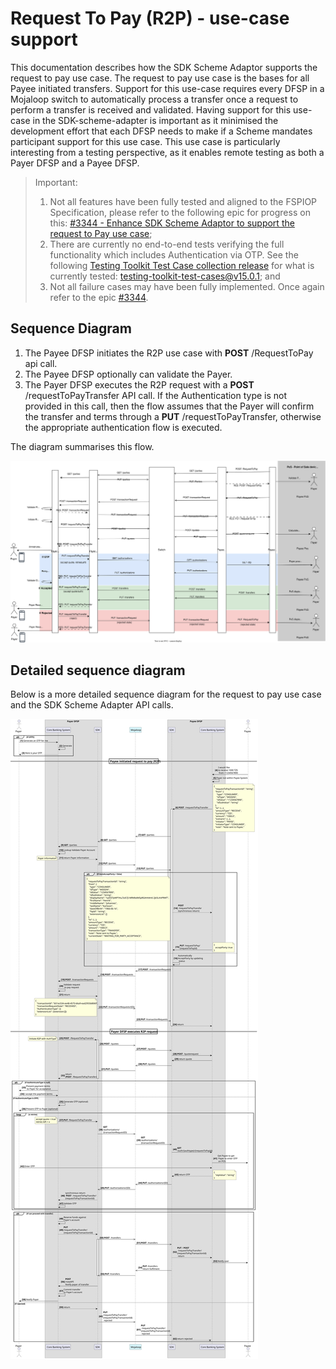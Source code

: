 # Request To Pay (R2P) - use-case support

This documentation describes how the SDK Scheme Adaptor supports the request to pay use case. The request to pay use case is the bases for all Payee initiated transfers. Support for this use-case requires every DFSP in a Mojaloop switch to automatically process a transfer once a request to perform a transfer is received and validated. Having support for this use-case in the SDK-scheme-adapter is important as it minimised the development effort that each DFSP needs to make if a Scheme mandates participant support for this use case. This use case is particularly interesting from a testing perspective, as it enables remote testing as both a Payer DFSP and a Payee DFSP.

> Important:
>
> 1. Not all features have been fully tested and aligned to the FSPIOP Specification, please refer to the following epic for progress on this: [#3344 - Enhance SDK Scheme Adaptor to support the request to Pay use case](https://github.com/mojaloop/project/issues/3344);
> 2. There are currently no end-to-end tests verifying the full functionality which includes Authentication via OTP. See the following [Testing Toolkit Test Case collection release](https://github.com/mojaloop/testing-toolkit-test-cases/releases) for what is currently tested: [testing-toolkit-test-cases@v15.0.1](https://github.com/mojaloop/testing-toolkit-test-cases/releases/tag/v15.0.1); and
> 3. Not all failure cases may have been fully implemented. Once again refer to the epic [#3344](https://github.com/mojaloop/project/issues/3344).
>

## Sequence Diagram

1. The Payee DFSP initiates the R2P use case with **POST** /RequestToPay api call. 
2. The Payee DFSP optionally can validate the Payer. 
3. The Payer DFSP executes the R2P request with a **POST** /requestToPayTransfer API call. If the Authentication type is not provided in this call, then the flow assumes that the Payer will confirm the transfer and terms through a **PUT** /requestToPayTransfer, otherwise the appropriate authentication flow is executed. 

The diagram summarises this flow.


![R2P Sequence Diagram](./assets/sequence/requestToPaySDK-R2P-SequenceDiagram.svg)

## Detailed sequence diagram

Below is a more detailed sequence diagram for the request to pay use case and the SDK Scheme Adapter API calls.

![R2P Detailed Sequence Diagram](./assets/sequence/SDKrequestToPay.svg)


